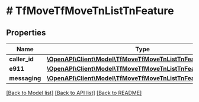 # # TfMoveTfMoveTnListTnFeature

## Properties

Name | Type | Description | Notes
------------ | ------------- | ------------- | -------------
**caller_id** | [**\OpenAPI\Client\Model\TfMoveTfMoveTnListTnFeatureCallerId**](TfMoveTfMoveTnListTnFeatureCallerId.md) |  | [optional]
**e911** | [**\OpenAPI\Client\Model\TfMoveTfMoveTnListTnFeatureE911**](TfMoveTfMoveTnListTnFeatureE911.md) |  | [optional]
**messaging** | [**\OpenAPI\Client\Model\TfMoveTfMoveTnListTnFeatureMessaging**](TfMoveTfMoveTnListTnFeatureMessaging.md) |  | [optional]

[[Back to Model list]](../../README.md#models) [[Back to API list]](../../README.md#endpoints) [[Back to README]](../../README.md)

